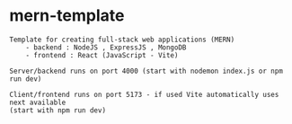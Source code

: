 # mern-template

    Template for creating full-stack web applications (MERN)
        - backend : NodeJS , ExpressJS , MongoDB
        - frontend : React (JavaScript - Vite)

    Server/backend runs on port 4000 (start with nodemon index.js or npm run dev)

    Client/frontend runs on port 5173 - if used Vite automatically uses next available
    (start with npm run dev)
